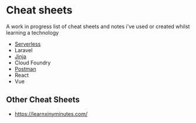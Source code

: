 # Cheat sheets

A work in progress list of cheat sheets and notes i've used or created whilst learning a technology

- [Serverless](https://github.com/stebaker92/aws-scratchpad/blob/master/cheatsheet-serverless.md)
- Laravel
- [Jinja](https://github.com/stebaker92/python-jinja-demo)
- Cloud Foundry
- [Postman](https://github.com/stebaker92/snippets/blob/master/postman.md)
- React
- Vue

## Other Cheat Sheets

- https://learnxinyminutes.com/
